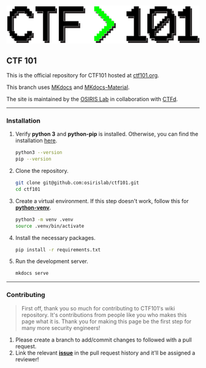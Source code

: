 <img src='docs/images/ctf101_dark.png'>

## CTF 101

This is the official repository for CTF101 hosted at [ctf101.org](https://ctf101.org).

This branch uses [MKdocs](https://www.mkdocs.org/) and [MKdocs-Material](https://squidfunk.github.io/mkdocs-material/).

The site is maintained by the [OSIRIS Lab](https://osiris.cyber.nyu.edu/) in collaboration with [CTFd](https://ctfd.io/).

---
### Installation
1. Verify **python 3** and **python-pip** is installed. Otherwise, you can find the installation [here](https://www.python.org/downloads/).
    ```sh
    python3 --version
    pip --version
    ```

2. Clone the repository.
    ```sh
    git clone git@github.com:osirislab/ctf101.git
    cd ctf101
    ```

3. Create a virtual environment. If this step doesn't work, follow this for [**python-venv**](https://packaging.python.org/en/latest/guides/installing-using-pip-and-virtual-environments/). 
    ```sh
    python3 -m venv .venv
    source .venv/bin/activate
    ```

4. Install the necessary packages.
    ```sh
    pip install -r requirements.txt
    ```

5. Run the development server.
    ```sh
    mkdocs serve
    ```

---
### Contributing

> First off, thank you so much for contributing to CTF101's wiki repository. It's contributions from people like you who makes this page what it is. Thank you for making this page be the first step for many more security engineers!

1. Please create a branch to add/commit changes to followed with a pull request.
2. Link the relevant [**issue**](https://github.com/osirislab/ctf101/issues) in the pull request history and it'll be assigned a reviewer!
